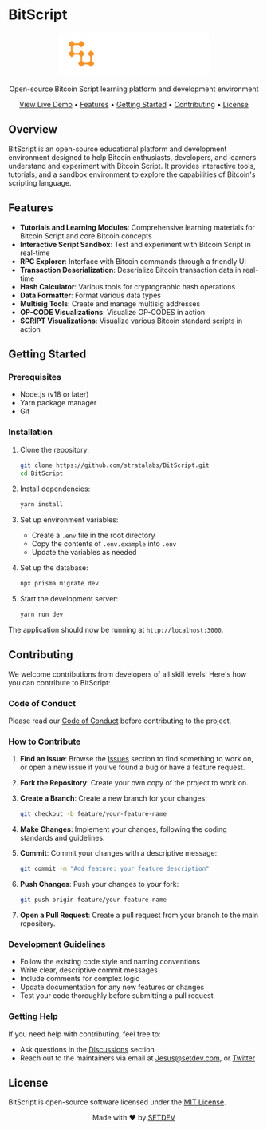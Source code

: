 # BitScript

<p align="center">
  <img src="public/Logo.svg" alt="BitScript Logo" width="300" />
</p>

<p align="center">
  Open-source Bitcoin Script learning platform and development environment
</p>

<p align="center">
  <a href="https://www.bitscript.app">View Live Demo</a> •
  <a href="#features">Features</a> •
  <a href="#getting-started">Getting Started</a> •
  <a href="#contributing">Contributing</a> •
  <a href="#license">License</a>
</p>

## Overview

BitScript is an open-source educational platform and development environment designed to help Bitcoin enthusiasts, developers, and learners understand and experiment with Bitcoin Script. It provides interactive tools, tutorials, and a sandbox environment to explore the capabilities of Bitcoin's scripting language.

## Features

- **Tutorials and Learning Modules**: Comprehensive learning materials for Bitcoin Script and core Bitcoin concepts
- **Interactive Script Sandbox**: Test and experiment with Bitcoin Script in real-time
- **RPC Explorer**: Interface with Bitcoin commands through a friendly UI
- **Transaction Deserialization**: Deserialize Bitcoin transaction data in real-time
- **Hash Calculator**: Various tools for cryptographic hash operations
- **Data Formatter**: Format various data types
- **Multisig Tools**: Create and manage multisig addresses
- **OP-CODE Visualizations**: Visualize OP-CODES in action
- **SCRIPT Visualizations**: Visualize various Bitcoin standard scripts in action

## Getting Started

### Prerequisites

- Node.js (v18 or later)
- Yarn package manager
- Git

### Installation

1. Clone the repository:

   ```bash
   git clone https://github.com/stratalabs/BitScript.git
   cd BitScript
   ```

2. Install dependencies:

   ```bash
   yarn install
   ```

3. Set up environment variables:

   - Create a `.env` file in the root directory
   - Copy the contents of `.env.example` into `.env`
   - Update the variables as needed

4. Set up the database:

   ```bash
   npx prisma migrate dev
   ```

5. Start the development server:
   ```bash
   yarn run dev
   ```

The application should now be running at `http://localhost:3000`.

## Contributing

We welcome contributions from developers of all skill levels! Here's how you can contribute to BitScript:

### Code of Conduct

Please read our [Code of Conduct](CODE_OF_CONDUCT.md) before contributing to the project.

### How to Contribute

1. **Find an Issue**: Browse the [Issues](https://github.com/stratalabs/BitScript/issues) section to find something to work on, or open a new issue if you've found a bug or have a feature request.

2. **Fork the Repository**: Create your own copy of the project to work on.

3. **Create a Branch**: Create a new branch for your changes:

   ```bash
   git checkout -b feature/your-feature-name
   ```

4. **Make Changes**: Implement your changes, following the coding standards and guidelines.

5. **Commit**: Commit your changes with a descriptive message:

   ```bash
   git commit -m "Add feature: your feature description"
   ```

6. **Push Changes**: Push your changes to your fork:

   ```bash
   git push origin feature/your-feature-name
   ```

7. **Open a Pull Request**: Create a pull request from your branch to the main repository.

### Development Guidelines

- Follow the existing code style and naming conventions
- Write clear, descriptive commit messages
- Include comments for complex logic
- Update documentation for any new features or changes
- Test your code thoroughly before submitting a pull request

### Getting Help

If you need help with contributing, feel free to:

- Ask questions in the [Discussions](https://github.com/Strata-Labs/BitScript/discussions) section
- Reach out to the maintainers via email at [Jesus@setdev.com](mailto:Jesus@setdev.com), or [Twitter](https://x.com/bitscriptapp)

## License

BitScript is open-source software licensed under the [MIT License](LICENSE).

<p align="center">Made with ❤️ by <a href="https://setdev.com">SETDEV</a></p>
